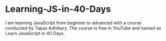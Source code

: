 # Learning-JS-in-40-Days
I am learning JavaScript from beginner to advanced with a course conducted by Tapas Adhikary. The course is free in YouTube and named as Learn JavaScript in 40 Days.
